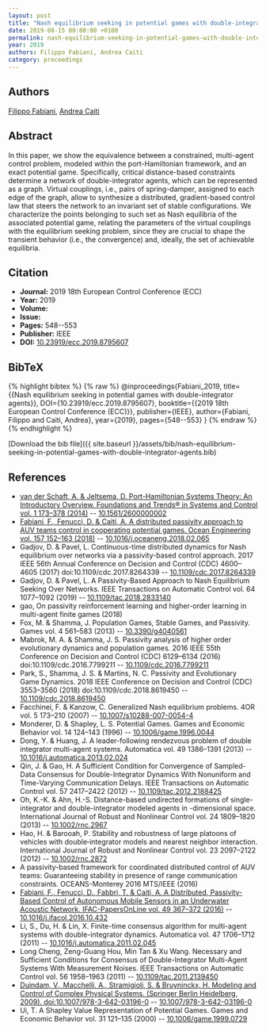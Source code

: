 ```yaml
---
layout: post
title: "Nash equilibrium seeking in potential games with double-integrator agents"
date: 2019-08-15 00:00:00 +0100
permalink: nash-equilibrium-seeking-in-potential-games-with-double-integrator-agents
year: 2019
authors: Filippo Fabiani, Andrea Caiti
category: proceedings
---
```

 
## Authors
[Filippo Fabiani](authors/filippo-fabiani), [Andrea Caiti](authors/andrea-caiti)
 
## Abstract
In this paper, we show the equivalence between a constrained, multi-agent control problem, modeled within the port-Hamiltonian framework, and an exact potential game. Specifically, critical distance-based constraints determine a network of double-integrator agents, which can be represented as a graph. Virtual couplings, i.e., pairs of spring-damper, assigned to each edge of the graph, allow to synthesize a distributed, gradient-based control law that steers the network to an invariant set of stable configurations. We characterize the points belonging to such set as Nash equilibria of the associated potential game, relating the parameters of the virtual couplings with the equilibrium seeking problem, since they are crucial to shape the transient behavior (i.e., the convergence) and, ideally, the set of achievable equilibria.
 
## Citation
- **Journal:** 2019 18th European Control Conference (ECC)
- **Year:** 2019
- **Volume:** 
- **Issue:** 
- **Pages:** 548--553
- **Publisher:** IEEE
- **DOI:** [10.23919/ecc.2019.8795607](https://doi.org/10.23919/ecc.2019.8795607)
 
## BibTeX
{% highlight bibtex %}
{% raw %}
@inproceedings{Fabiani_2019,
  title={{Nash equilibrium seeking in potential games with double-integrator agents}},
  DOI={10.23919/ecc.2019.8795607},
  booktitle={{2019 18th European Control Conference (ECC)}},
  publisher={IEEE},
  author={Fabiani, Filippo and Caiti, Andrea},
  year={2019},
  pages={548--553}
}
{% endraw %}
{% endhighlight %}
 
[Download the bib file]({{ site.baseurl }}/assets/bib/nash-equilibrium-seeking-in-potential-games-with-double-integrator-agents.bib)
 
## References
- [van der Schaft, A. & Jeltsema, D. Port-Hamiltonian Systems Theory: An Introductory Overview. Foundations and Trends® in Systems and Control vol. 1 173–378 (2014)](port-hamiltonian-systems-theory-an-introductory-overview) -- [10.1561/2600000002](https://doi.org/10.1561/2600000002)
- [Fabiani, F., Fenucci, D. & Caiti, A. A distributed passivity approach to AUV teams control in cooperating potential games. Ocean Engineering vol. 157 152–163 (2018)](a-distributed-passivity-approach-to-auv-teams-control-in-cooperating-potential-games) -- [10.1016/j.oceaneng.2018.02.065](https://doi.org/10.1016/j.oceaneng.2018.02.065)
- Gadjov, D. & Pavel, L. Continuous-time distributed dynamics for Nash equilibrium over networks via a passivity-based control approach. 2017 IEEE 56th Annual Conference on Decision and Control (CDC) 4600–4605 (2017) doi:10.1109/cdc.2017.8264339 -- [10.1109/cdc.2017.8264339](https://doi.org/10.1109/cdc.2017.8264339)
- Gadjov, D. & Pavel, L. A Passivity-Based Approach to Nash Equilibrium Seeking Over Networks. IEEE Transactions on Automatic Control vol. 64 1077–1092 (2019) -- [10.1109/tac.2018.2833140](https://doi.org/10.1109/tac.2018.2833140)
- gao, On passivity reinforcement learning and higher-order learning in multi-agent finite games (2018)
- Fox, M. & Shamma, J. Population Games, Stable Games, and Passivity. Games vol. 4 561–583 (2013) -- [10.3390/g4040561](https://doi.org/10.3390/g4040561)
- Mabrok, M. A. & Shamma, J. S. Passivity analysis of higher order evolutionary dynamics and population games. 2016 IEEE 55th Conference on Decision and Control (CDC) 6129–6134 (2016) doi:10.1109/cdc.2016.7799211 -- [10.1109/cdc.2016.7799211](https://doi.org/10.1109/cdc.2016.7799211)
- Park, S., Shamma, J. S. & Martins, N. C. Passivity and Evolutionary Game Dynamics. 2018 IEEE Conference on Decision and Control (CDC) 3553–3560 (2018) doi:10.1109/cdc.2018.8619450 -- [10.1109/cdc.2018.8619450](https://doi.org/10.1109/cdc.2018.8619450)
- Facchinei, F. & Kanzow, C. Generalized Nash equilibrium problems. 4OR vol. 5 173–210 (2007) -- [10.1007/s10288-007-0054-4](https://doi.org/10.1007/s10288-007-0054-4)
- Monderer, D. & Shapley, L. S. Potential Games. Games and Economic Behavior vol. 14 124–143 (1996) -- [10.1006/game.1996.0044](https://doi.org/10.1006/game.1996.0044)
- Dong, Y. & Huang, J. A leader-following rendezvous problem of double integrator multi-agent systems. Automatica vol. 49 1386–1391 (2013) -- [10.1016/j.automatica.2013.02.024](https://doi.org/10.1016/j.automatica.2013.02.024)
- Qin, J. & Gao, H. A Sufficient Condition for Convergence of Sampled-Data Consensus for Double-Integrator Dynamics With Nonuniform and Time-Varying Communication Delays. IEEE Transactions on Automatic Control vol. 57 2417–2422 (2012) -- [10.1109/tac.2012.2188425](https://doi.org/10.1109/tac.2012.2188425)
- Oh, K.-K. & Ahn, H.-S. Distance-based undirected formations of single-integrator and double-integrator modeled agents in -dimensional space. International Journal of Robust and Nonlinear Control vol. 24 1809–1820 (2013) -- [10.1002/rnc.2967](https://doi.org/10.1002/rnc.2967)
- Hao, H. & Barooah, P. Stability and robustness of large platoons of vehicles with double‐integrator models and nearest neighbor interaction. International Journal of Robust and Nonlinear Control vol. 23 2097–2122 (2012) -- [10.1002/rnc.2872](https://doi.org/10.1002/rnc.2872)
- A passivity-based framework for coordinated distributed control of AUV teams: Guaranteeing stability in presence of range communication constraints. OCEANS-Monterey 2016 MTS/IEEE (2016)
- [Fabiani, F., Fenucci, D., Fabbri, T. & Caiti, A. A Distributed, Passivity-Based Control of Autonomous Mobile Sensors in an Underwater Acoustic Network. IFAC-PapersOnLine vol. 49 367–372 (2016)](a-distributed-passivity-based-control-of-autonomous-mobile-sensors-in-an-underwater-acoustic-network) -- [10.1016/j.ifacol.2016.10.432](https://doi.org/10.1016/j.ifacol.2016.10.432)
- Li, S., Du, H. & Lin, X. Finite-time consensus algorithm for multi-agent systems with double-integrator dynamics. Automatica vol. 47 1706–1712 (2011) -- [10.1016/j.automatica.2011.02.045](https://doi.org/10.1016/j.automatica.2011.02.045)
- Long Cheng, Zeng-Guang Hou, Min Tan & Xu Wang. Necessary and Sufficient Conditions for Consensus of Double-Integrator Multi-Agent Systems With Measurement Noises. IEEE Transactions on Automatic Control vol. 56 1958–1963 (2011) -- [10.1109/tac.2011.2139450](https://doi.org/10.1109/tac.2011.2139450)
- [Duindam, V., Macchelli, A., Stramigioli, S. & Bruyninckx, H. Modeling and Control of Complex Physical Systems. (Springer Berlin Heidelberg, 2009). doi:10.1007/978-3-642-03196-0](modeling-and-control-of-complex-physical-systems) -- [10.1007/978-3-642-03196-0](https://doi.org/10.1007/978-3-642-03196-0)
- Ui, T. A Shapley Value Representation of Potential Games. Games and Economic Behavior vol. 31 121–135 (2000) -- [10.1006/game.1999.0729](https://doi.org/10.1006/game.1999.0729)

